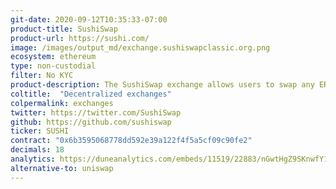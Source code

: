 ```yaml
---
git-date: 2020-09-12T10:35:33-07:00
product-title: SushiSwap
product-url: https://sushi.com/
image: /images/output_md/exchange.sushiswapclassic.org.png
ecosystem: ethereum
type: non-custodial
filter: No KYC
product-description: The SushiSwap exchange allows users to swap any ERC20 token into any other ERC20 token through automated liquidity pools
coltitle:  "Decentralized exchanges"
colpermalink: exchanges
twitter: https://twitter.com/SushiSwap
github: https://github.com/sushiswap
ticker: SUSHI
contract: "0x6b3595068778dd592e39a122f4f5a5cf09c90fe2"
decimals: 18
analytics: https://duneanalytics.com/embeds/11519/22883/nGwtHgZ9SKnwfY1NLVCHE0DKJdsjXsSxBY9xRmZt
alternative-to: uniswap
---
```

